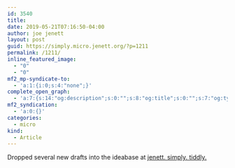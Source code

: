 ```yaml
---
id: 3540
title: 
date: 2019-05-21T07:16:50-04:00
author: joe jenett
layout: post
guid: https://simply.micro.jenett.org/?p=1211
permalink: /1211/
inline_featured_image:
  - "0"
  - "0"
mf2_mp-syndicate-to:
  - 'a:1:{i:0;s:4:"none";}'
complete_open_graph:
  - 'a:7:{s:14:"og:description";s:0:"";s:8:"og:title";s:0:"";s:7:"og:type";s:0:"";s:12:"twitter:card";s:7:"summary";s:15:"twitter:creator";s:0:"";s:19:"twitter:description";s:0:"";s:8:"og:image";s:0:"";}'
mf2_syndication:
  - 'a:0:{}'
categories:
  - micro
kind:
  - Article
---
```

Dropped several new drafts into the ideabase at [jenett. simply. tiddly.](https://simply.tiddly.jenett.org/ "joe's non-linear ideabase")